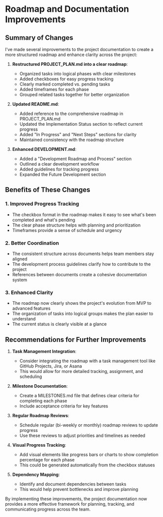 # Roadmap and Documentation Improvements

## Summary of Changes

I've made several improvements to the project documentation to create a more structured roadmap and enhance clarity across the project:

1. **Restructured PROJECT_PLAN.md into a clear roadmap**:
   - Organized tasks into logical phases with clear milestones
   - Added checkboxes for easy progress tracking
   - Clearly marked completed vs. pending tasks
   - Added timeframes for each phase
   - Grouped related tasks together for better organization

2. **Updated README.md**:
   - Added reference to the comprehensive roadmap in PROJECT_PLAN.md
   - Updated the Implementation Status section to reflect current progress
   - Added "In Progress" and "Next Steps" sections for clarity
   - Maintained consistency with the roadmap structure

3. **Enhanced DEVELOPMENT.md**:
   - Added a "Development Roadmap and Process" section
   - Outlined a clear development workflow
   - Added guidelines for tracking progress
   - Expanded the Future Development section

## Benefits of These Changes

### 1. Improved Progress Tracking
- The checkbox format in the roadmap makes it easy to see what's been completed and what's pending
- The clear phase structure helps with planning and prioritization
- Timeframes provide a sense of schedule and urgency

### 2. Better Coordination
- The consistent structure across documents helps team members stay aligned
- The development process guidelines clarify how to contribute to the project
- References between documents create a cohesive documentation system

### 3. Enhanced Clarity
- The roadmap now clearly shows the project's evolution from MVP to advanced features
- The organization of tasks into logical groups makes the plan easier to understand
- The current status is clearly visible at a glance

## Recommendations for Further Improvements

1. **Task Management Integration**:
   - Consider integrating the roadmap with a task management tool like GitHub Projects, Jira, or Asana
   - This would allow for more detailed tracking, assignment, and scheduling

2. **Milestone Documentation**:
   - Create a MILESTONES.md file that defines clear criteria for completing each phase
   - Include acceptance criteria for key features

3. **Regular Roadmap Reviews**:
   - Schedule regular (bi-weekly or monthly) roadmap reviews to update progress
   - Use these reviews to adjust priorities and timelines as needed

4. **Visual Progress Tracking**:
   - Add visual elements like progress bars or charts to show completion percentage for each phase
   - This could be generated automatically from the checkbox statuses

5. **Dependency Mapping**:
   - Identify and document dependencies between tasks
   - This would help prevent bottlenecks and improve planning

By implementing these improvements, the project documentation now provides a more effective framework for planning, tracking, and communicating progress across the team.